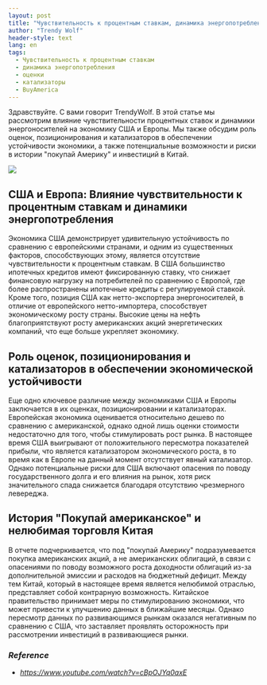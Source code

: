 ```yaml
---
layout: post
title: "Чувствительность к процентным ставкам, динамика энергопотребления и устойчивость экономики, Возможности и риски в экономике США и Европы"
author: "Trendy Wolf"
header-style: text
lang: en
tags:
  - Чувствительность к процентным ставкам
  - динамика энергопотребления
  - оценки
  - катализаторы
  - BuyAmerica
---
```


Здравствуйте. С вами говорит TrendyWolf. В этой статье мы рассмотрим влияние чувствительности процентных ставок и динамики энергоносителей на экономику США и Европы. Мы также обсудим роль оценок, позиционирования и катализаторов в обеспечении устойчивости экономики, а также потенциальные возможности и риски в истории "покупай Америку" и инвестиций в Китай.

<img
    src="https://i.ytimg.com/vi/cBpOJYq0axE/hqdefault.jpg"
/>


## США и Европа: Влияние чувствительности к процентным ставкам и динамики энергопотребления
Экономика США демонстрирует удивительную устойчивость по сравнению с европейскими странами, и одним из существенных факторов, способствующих этому, является отсутствие чувствительности к процентным ставкам. В США большинство ипотечных кредитов имеют фиксированную ставку, что снижает финансовую нагрузку на потребителей по сравнению с Европой, где более распространены ипотечные кредиты с регулируемой ставкой. Кроме того, позиция США как нетто-экспортера энергоносителей, в отличие от европейского нетто-импортера, способствует экономическому росту страны. Высокие цены на нефть благоприятствуют росту американских акций энергетических компаний, что еще больше укрепляет экономику.

## Роль оценок, позиционирования и катализаторов в обеспечении экономической устойчивости
Еще одно ключевое различие между экономиками США и Европы заключается в их оценках, позиционировании и катализаторах. Европейская экономика оценивается относительно дешево по сравнению с американской, однако одной лишь оценки стоимости недостаточно для того, чтобы стимулировать рост рынка. В настоящее время США выигрывают от положительного пересмотра показателей прибыли, что является катализатором экономического роста, в то время как в Европе на данный момент отсутствует явный катализатор. Однако потенциальные риски для США включают опасения по поводу государственного долга и его влияния на рынок, хотя риск значительного спада снижается благодаря отсутствию чрезмерного левереджа.

## История "Покупай американское" и нелюбимая торговля Китая
В отчете подчеркивается, что под "покупай Америку" подразумевается покупка американских акций, а не американских облигаций, в связи с опасениями по поводу возможного роста доходности облигаций из-за дополнительной эмиссии и расходов на бюджетный дефицит. Между тем Китай, который в настоящее время является нелюбимой отраслью, представляет собой контрарную возможность. Китайское правительство принимает меры по стимулированию экономики, что может привести к улучшению данных в ближайшие месяцы. Однако пересмотр данных по развивающимся рынкам оказался негативным по сравнению с США, что заставляет проявлять осторожность при рассмотрении инвестиций в развивающиеся рынки.


### _Reference_
- _https://www.youtube.com/watch?v=cBpOJYq0axE_

